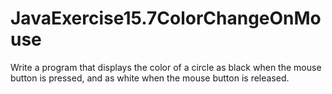 # JavaExercise15.7ColorChangeOnMouse

Write a program that displays the color of a circle as black when the mouse button is pressed, and as white when the mouse button is released.
